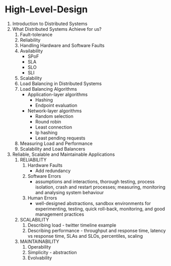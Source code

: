 # High-Level-Design

1. Introduction to Distributed Systems
2. What Distributed Systems Achieve for us?
   1. Fault-tolerance
   2. Reliability
   3. Handling Hardware and Software Faults
   4. Availability
      * SPoF
      * SLA
      * SLO
      * SLI
    5. Scalability
    6. Load Balancing in Distributed Systems
    7. Load Balancing Algorithms
       * Application-layer algorithms
         * Hashing
         * Endpoint evaluation
       * Network-layer algorithms
         * Random selection
         * Round robin
         * Least connection
         * Ip hashing
         * Least pending requests
    8. Measuring Load and Performance
    9. Scalability and Load Balancers
3. Reliable, Scalable and Maintainable Applications
   1. RELIABILITY
      1. Hardware Faults
         * Add redundancy
      2. Software Errors
         * assumptions and interactions, thorough testing, process isolation, crash and restart processes; measuring, monitoring and analysing system behaviour
      3. Human Errors
         * well-designed abstractions, sandbox environments for experimenting, testing, quick roll-back, monitoring, and good management practices
   2. SCALABILITY
      1. Describing load - twitter timeline example
      2. Describing performance - throughput and response time, latency vs response time, SLAs and SLOs, percentiles, scaling
   3. MAINTAINABILITY
      1. Operability
      2. Simplicity - abstraction
      3. Evolvability